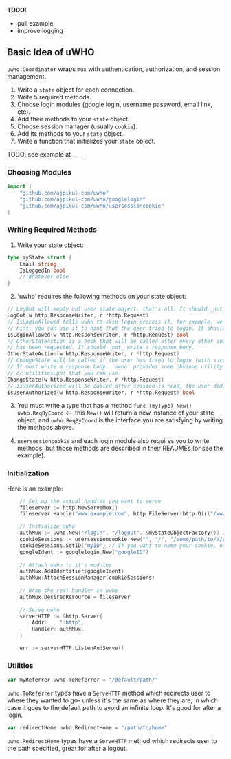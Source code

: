**TODO:**
* pull example
* improve logging

## Basic Idea of uWHO

`uwho.Coordinator` wraps `mux` with authentication, authorization, and session management.

1. Write a `state` object for each connection.
2. Write 5 required methods.
3. Choose login modules (google login, username password, email link, etc). 
4. Add their methods to your `state` object.
5. Choose session manager (usually `cookie`).
6. Add its methods to your `state` object.
7. Write a function that initializes your `state` object.

TODO: see example at ____

### Choosing Modules

```go
import (
	"github.com/ajpikul-com/uwho"
	"github.com/ajpikul-com/uwho/googlelogin"
	"github.com/ajpikul-com/uwho/usersessioncookie"
)
```

### Writing Required Methods

1. Write your state object:

```go
type myState struct {
    Email string
    IsLoggedIn bool
    // Whatever else
}
```

2. 'uwho' requires the following methods on your state object:

```go
// LogOut will empty out user state object, that's all. It should _not_ write a response body.
LogOut(w http.ResponseWriter, r *http.Request)
// IsLoginAllowed tells uwho to skip login process if, for example, we're already logged in.
// hint: you can use it to hint that the user tried to login. It should _not_ write a response body.
IsLoginAllowed(w http.ResponseWriter, r *http.Request) bool
// OtherStateAction is a hook that will be called after every other source of user information
// has been requested. It should _not_ write a response body.
OtherStateAction(w http.ResponseWriter, r *http.Request)
// ChangeState will be called if the user has tried to login (with success or not), or loggedout.
// It must write a response body. `uwho` provides some obvious utility functions (see README.md
// or utilities.go) that you can use.
ChangeState(w http.ResponseWriter, r *http.Request)
// IsUserAuthorized will be called after session is read, the user did not login or logout, and session is updated. It's your job to check the request and see if user is authorized. If true, user will continue to the wrapped handler, Coordinator.DesiredResource. If false, you must write a response body. Maybe redirect user to a login page?
IsUserAuthorized(w http.ResponseWriter, r *http.Request) bool
```

3. You must write a type that has a method `func (myType) New() uwho.ReqByCoord` <-- this `New()` will return a new instance of your state object, and `uwho.ReqByCoord` is the interface you are satisfying by writing the methods above.

4. `usersessioncookie` and each login module also requires you to write methods, but those methods are described in their READMEs (or see the example).

### Initialization

Here is an example:
```go
    // Set up the actual handles you want to serve
	fileserver := http.NewServeMux()
    fileserver.Handle("www.example.com", http.FileServer(http.Dir("/www/example.com/")))

    // Initialize uwho
	authMux := uwho.New("/login", "/logout", &myStateObjectFactory{}) // (loginPath, logoutPath, type according to #3 above)
	cookieSessions := usersessioncookie.New("", "/", "/some/path/to/a/private/key/)
	cookieSessions.SetID("myID") // If you want to name your cookie, otherwise it's a random UUID
	googleIdent := googlelogin.New("googleID")
    
    // Attach uwho to it's modules
	authMux.AddIdentifier(googleIdent)
	authMux.AttachSessionManager(cookieSessions)
    
    // Wrap the real handler in uwho
	authMux.DesiredResource = fileserver
    
    // Serve uwho
    serverHTTP := &http.Server{
        Addr:    ":http",
        Handler: authMux,
    }

    err := serverHTTP.ListenAndServe()
```

### Utilities

```go
var myReferrer uwho.ToReferrer = "/default/path/"
```

`uwho.ToReferrer` types have a `ServeHTTP` method which redirects user to where they wanted to go- unless it's the same as where they are, in which case it goes to the default path to avoid an infinite loop. It's good for after a login.

```go
var redirectHome uwho.RedirectHome = "/path/to/home"
```

`uwho.RedirectHome` types have a `ServeHTTP` method which redirects user to the path specified, great for after a logout.
